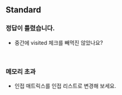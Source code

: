 ## Standard
### 정답이 틀렸습니다.
- 중간에 visited 체크를 빼먹진 않았나요?

<br>

### 메모리 초과
- 인접 매트릭스를 인접 리스트로 변경해 보세요.
